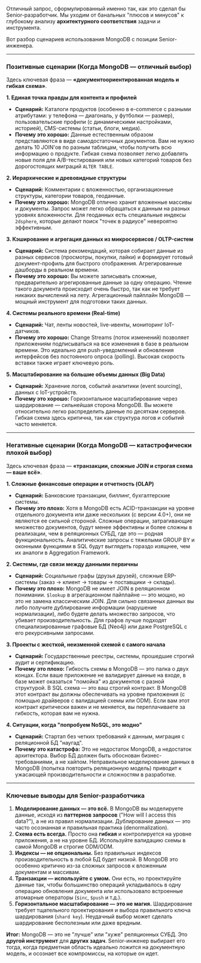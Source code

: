Отличный запрос, сформулированный именно так, как это сделал бы Senior-разработчик. Мы уходим от банальных "плюсов и минусов" к глубокому анализу **архитектурного соответствия** задачи и инструмента.

Вот разбор сценариев использования MongoDB с позиции Senior-инженера.

---

### Позитивные сценарии (Когда MongoDB — отличный выбор)

Здесь ключевая фраза — **«документоориентированная модель и гибкая схема»**.

**1. Единая точка правды для контента и профилей**
*   **Сценарий:** Каталоги продуктов (особенно в e-commerce с разными атрибутами: у телефона — диагональ, у футболки — размер), пользовательские профили (с динамическими настройками, историей), CMS-системы (статьи, блоги, медиа).
*   **Почему это хорошо:** Данные естественным образом представляются в виде самодостаточных документов. Вам не нужно делать 10 JOIN'ов по разным таблицам, чтобы получить всю информацию о продукте. Гибкая схема позволяет легко добавлять новые поля для A/B-тестирования или новых категорий товаров без дорогостоящих миграций `ALTER TABLE`.

**2. Иерархические и древовидные структуры**
*   **Сценарий:** Комментарии с вложенностью, организационные структуры, категории товаров, геоданные.
*   **Почему это хорошо:** MongoDB отлично хранит вложенные массивы и документы. Запрос может легко обращаться к данным на разных уровнях вложенности. Для геоданных есть специальные индексы `2dsphere`, которые делают поиск "точек в радиусе" невероятно эффективным.

**3. Кэширование и агрегация данных из микросервисов / OLTP-систем**
*   **Сценарий:** Система рекомендаций, которая собирает данные из разных сервисов (просмотры, покупки, лайки) и формирует готовый документ-профиль для быстрого отображения. Агрегированные дашборды в реальном времени.
*   **Почему это хорошо:** Вы можете записывать сложные, предварительно агрегированные данные за одну операцию. Чтение такого документа происходит очень быстро, так как не требует никаких вычислений на лету. Агрегационный пайплайн MongoDB — мощный инструмент для подготовки таких данных.

**4. Системы реального времени (Real-time)**
*   **Сценарий:** Чат, ленты новостей, live-ивенты, мониторинг IoT-датчиков.
*   **Почему это хорошо:** Change Streams (поток изменений) позволяет приложениям подписываться на все изменения в базе в реальном времени. Это идеально для push-уведомлений и обновления интерфейсов без постоянного опроса (polling). Высокая скорость вставки также играет ключевую роль.

**5. Масштабирование на большие объемы данных (Big Data)**
*   **Сценарий:** Хранение логов, событий аналитики (event sourcing), данных с IoT-устройств.
*   **Почему это хорошо:** Горизонтальное масштабирование через шардирование — сильнейшая сторона MongoDB. Вы можете относительно легко распределить данные по десяткам серверов. Гибкая схема здесь критична, так как структура логов и событий часто меняется.

---

### Негативные сценарии (Когда MongoDB — катастрофически плохой выбор)

Здесь ключевая фраза — **«транзакции, сложные JOIN и строгая схема — ваше всё»**.

**1. Сложные финансовые операции и отчетность (OLAP)**
*   **Сценарий:** Банковские транзакции, биллинг, бухгалтерские системы.
*   **Почему это плохо:** Хотя в MongoDB есть ACID-транзакции на уровне отдельного документа или даже нескольких (с версии 4.0+), они не являются ее сильной стороной. Сложные операции, затрагивающие множество документов, будут менее эффективны и более сложны в реализации, чем в реляционных СУБД, где это — родная функциональность. Аналитические запросы с тяжелыми GROUP BY и оконными функциями в SQL будут выглядеть гораздо изящнее, чем их аналоги в Aggregation Framework.

**2. Системы, где связи между данными первичны**
*   **Сценарий:** Социальные графы (друзья друзей), сложные ERP-системы (заказ -> клиент -> товары -> поставщики -> склады).
*   **Почему это плохо:** MongoDB не имеет JOIN в реляционном понимании. `$lookup` в агрегационном пайплайне — это мощно, но это не замена классическим JOIN. Для сильно связанных данных вы либо получите дублирование информации (нарушение нормализации), либо будете делать множество запросов, что убивает производительность. Для графов лучше подходят специализированные графовые БД (Neo4j) или даже PostgreSQL с его рекурсивными запросами.

**3. Проекты с жесткой, неизменной схемой с самого начала**
*   **Сценарий:** Государственные реестры, системы, прошедшие строгий аудит и сертификацию.
*   **Почему это плохо:** Гибкость схемы в MongoDB — это палка о двух концах. Если ваше приложение не валидирует данные на входе, в базе может оказаться "помойка" из документов с разной структурой. В SQL схема — это ваш строгий контракт. В MongoDB этот контракт вы должны обеспечивать на уровне приложения (с помощью драйверов с валидацией схемы или ODM). Если вам этот контракт критически важен и не меняется, вы переплачиваете за гибкость, которая вам не нужна.

**4. Ситуации, когда "попробуем NoSQL, это модно"**
*   **Сценарий:** Стартап без четких требований к данным, миграция с реляционной БД "наугад".
*   **Почему это катастрофа:** Это не недостаток MongoDB, а недостаток архитектора. Выбор БД должен быть обоснован бизнес-требованиями, а не хайпом. Неправильное моделирование данных в MongoDB (попытка повторить реляционную модель) приводит к ужасающей производительности и сложностям в разработке.

---

### Ключевые выводы для Senior-разработчика

1.  **Моделирование данных — это всё.** В MongoDB вы моделируете данные, исходя из **паттернов запросов** ("How will I access this data?"), а не из правил нормализации. Дублирование данных — это часто осознанная и правильная практика (denormalization).
2.  **Схема есть всегда.** Просто она **гибкая** и контролируется на уровне приложения, а не на уровне БД. Используйте валидацию схемы в самой MongoDB и строгие ODM/ODM.
3.  **Индексы — не опциональны.** Без правильных индексов производительность в любой БД будет низкой. В MongoDB это особенно критично из-за сложных запросов к вложенным документам и массивам.
4.  **Транзакции — используйте с умом.** Они есть, но проектируйте данные так, чтобы большинство операций укладывалось в одну операцию обновления документа или использовало встроенные атомарные операторы (`$inc`, `$push` и т.д.).
5.  **Горизонтальное масштабирование — это не магия.** Шардирование требует тщательного проектирования и выбора правильного ключа шардирования (`shard key`). Неудачный выбор может сделать шардирование бесполезным или даже вредным.

**Итог:** MongoDB — это не "лучше" или "хуже" реляционных СУБД. Это **другой инструмент** для **других задач**. Senior-инженер выбирает его тогда, когда предметная область идеально ложится на документную модель, и осознает все компромиссы, на которые он идет.